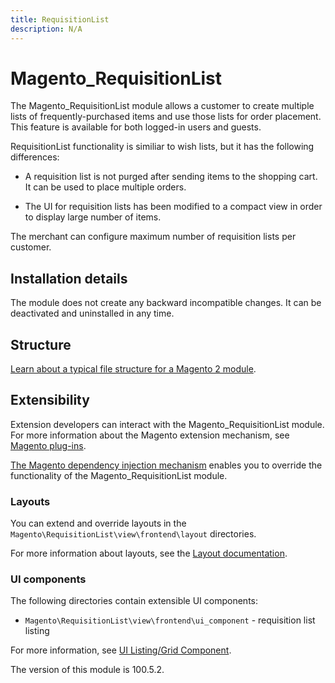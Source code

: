 ```yaml
---
title: RequisitionList
description: N/A
---
```


# Magento_RequisitionList

The Magento_RequisitionList module allows a customer to create multiple lists of frequently-purchased items and use those lists for order placement. This feature is available for both logged-in users and guests.

RequisitionList functionality is similiar to wish lists, but it has the following differences:

* A requisition list is not purged after sending items to the shopping cart. It can be used to place multiple orders.

* The UI for requisition lists has been modified to a compact view in order to display large number of items.

The merchant can configure maximum number of requisition lists per customer.

## Installation details

The module does not create any backward incompatible changes. It can be deactivated and uninstalled in any time.

## Structure

[Learn about a typical file structure for a Magento 2 module](https://developer.adobe.com/commerce/php/development/build/component-file-structure/).

## Extensibility

Extension developers can interact with the Magento_RequisitionList module. For more information about the Magento extension mechanism, see [Magento plug-ins](https://developer.adobe.com/commerce/php/development/components/plugins/).

[The Magento dependency injection mechanism](https://developer.adobe.com/commerce/php/development/components/dependency-injection/) enables you to override the functionality of the Magento_RequisitionList module.

### Layouts

You can extend and override layouts in the `Magento\RequisitionList\view\frontend\layout` directories.

For more information about layouts, see the [Layout documentation](https://developer.adobe.com/commerce/frontend-core/guide/layouts/).

### UI components

The following directories contain extensible UI components:

* `Magento\RequisitionList\view\frontend\ui_component` - requisition list listing

For more information, see [UI Listing/Grid Component](https://developer.adobe.com/commerce/frontend-core/ui-components/components/listing-grid/).

<InlineAlert slots="text" />
The version of this module is 100.5.2.
